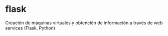 # flask
Creación de máquinas virtuales y obtención de información a través de web services (Flask, Python)

